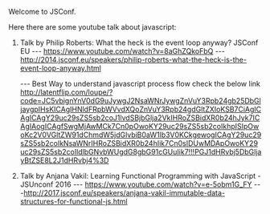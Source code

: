 Welcome to JSConf.

Here there are some youtube talk about javascript:

1) Talk by Philip Roberts: What the heck is the event loop anyway? JSConf EU
   --- https://www.youtube.com/watch?v=8aGhZQkoFbQ
   --- http://2014.jsconf.eu/speakers/philip-roberts-what-the-heck-is-the-event-loop-anyway.html

   --- Best Way to understand javascript process flow check the below link
   http://latentflip.com/loupe/?code=JC5vbignYnV0dG9uJywgJ2NsaWNrJywgZnVuY3Rpb24gb25DbGljaygpIHsKICAgIHNldFRpbWVvdXQoZnVuY3Rpb24gdGltZXIoKSB7CiAgICAgICAgY29uc29sZS5sb2coJ1lvdSBjbGlja2VkIHRoZSBidXR0b24hJyk7ICAgIAogICAgfSwgMjAwMCk7Cn0pOwoKY29uc29sZS5sb2coIkhpISIpOwoKc2V0VGltZW91dChmdW5jdGlvbiB0aW1lb3V0KCkgewogICAgY29uc29sZS5sb2coIkNsaWNrIHRoZSBidXR0b24hIik7Cn0sIDUwMDApOwoKY29uc29sZS5sb2coIldlbGNvbWUgdG8gbG91cGUuIik7!!!PGJ1dHRvbj5DbGljayBtZSE8L2J1dHRvbj4%3D

2) Talk by Anjana Vakil: Learning Functional Programming with JavaScript - JSUnconf 2016
  --- https://www.youtube.com/watch?v=e-5obm1G_FY
  ---http://2017.jsconf.eu/speakers/anjana-vakil-immutable-data-structures-for-functional-js.html

  
